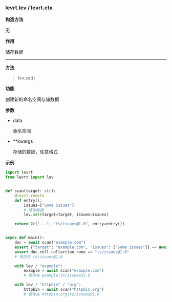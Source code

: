 ### levrt.lev / levrt.ctx

**构造方法**

无

**作用**

储存数据

---

**方法**

> lev.set()

**功能**

创建新的命名空间存储数据

**参数**

* data

  命名空间

* **kwargs

  存储的数据，任意格式

**示例**

```python
import levrt
from levrt import lev


def scan(target: str):
    @levrt.remote
    def entry():
        issues=["Some issues"]
        # 储存数据
        lev.set(target=target, issues=issues)

    return Cr("...", "ts/issues@1.0", entry=entry())


async def main():
    doc = await scan("example.com")
    assert {"target": "example.com", "issues": ["Some issues"]} == await doc.get()
    assert doc.coll.collaction_name == "ts/issues@1.0"
    # 保存在 ts/issues@1.0

    with lev / "example":
        example = await scan("example.com")
        # 保存在 example|ts/issues@1.0

    with lev / "httpbin" / "org":
        httpbin = await scan("httpbin.org")
        # 保存在 httpbin|org|ts/issues@1.0
```
